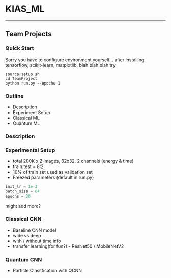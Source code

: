 # KIAS_ML
---

## Team Projects

### Quick Start
Sorry you have to configure environment yourself...
after installing tensorflow, scikit-learn, matplotlib, blah blah blah
try
```
source setup.sh
cd TeamProject
python run.py --epochs 1
```

### Outline
- Description
- Experiment Setup
- Classical ML
- Quantum ML

### Description

### Experimental Setup
- total 200K x 2 images, 32x32, 2 channels (energy & time)
- train:test = 8:2
- 10% of train set used as validation set
- Freezed parameters (default in run.py)
```python
init_lr = 1e-3
batch_size = 64
epochs = 20
```
might add more?

### Classical CNN
- Baseline CNN model
- wide vs deep
- with / without time info
- transfer learning(for fun?) - ResNet50 / MobileNetV2

### Quantum CNN
- Particle Classfication with QCNN
